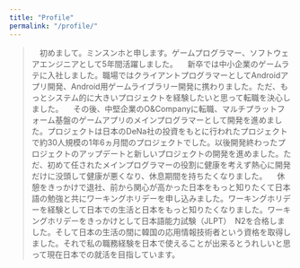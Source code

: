 ```yaml
---
title: "Profile"
permalink: "/profile/"
---
```



>　初めまして。ミンスンホと申します。ゲームプログラマー、ソフトウェアエンジニアとして5年間活躍しました。
>　新卒では中小企業のゲームラテに入社しました。職場ではクライアントプログラマーとしてAndroidアプリ開発、Android用ゲームライブラリー開発に携わりました。ただ、もっとシステム的に大きいプロジェクトを経験したいと思って転職を決心しました。
>　その後、中堅企業のO&Companyに転職、マルチプラットフォーム基盤のゲームアプリのメインプログラマーとして開発を進めました。プロジェクトは日本のDeNa社の投資をもとに行われたプロジェクトで約30人規模の1年6ヵ月間のプロジェクトでした。以後開発終わったプロジェクトのアップデートと新しいプロジェクトの開発を進めました。ただ、初めて任されたメインプログラマーの役割に健康を考えず熱心に開発だけに没頭して健康が悪くなり、休息期間を持ちたくなりました。
>　休憩をきっかけで退社、前から関心が高かった日本をもっと知りたくて日本語の勉強と共にワーキングホリデーを申し込みました。ワーキングホリデーを経験として日本での生活と日本をもっと知りたくなりました。ワーキングホリデーをきっかけとして日本語能力試験（JLPT）　N2を合格しました。そして日本の生活の間に韓国の応用情報技術者という資格を取得しました。それで私の職務経験を日本で使えることが出来るとうれしいと思って現在日本での就活を目指しています。